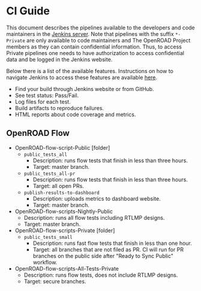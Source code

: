 # CI Guide

This document describes the pipelines available to the developers and code
maintainers in the [Jenkins server](https://jenkins.openroad.tools/). Note
that pipelines with the suffix `*-Private` are only available to code
maintainers and The OpenROAD Project members as they can contain confidential
information. Thus, to access Private pipelines one needs to have authorization
to access confidential data and be logged in the Jenkins website.

Below there is a list of the available features. Instructions on how to
navigate Jenkins to access these features are available
[here](https://docs.google.com/presentation/d/1kWHLjUBFcd0stnDaPNi_pt9WFrrsR7tQ95BGhT1yOvw/edit?usp=sharing).

-   Find your build through Jenkins website or from GitHub.
-   See test status: Pass/Fail.
-   Log files for each test.
-   Build artifacts to reproduce failures.
-   HTML reports about code coverage and metrics.

## OpenROAD Flow

-   OpenROAD-flow-script-Public [folder]
    -   `public_tests_all`
        -   Description: runs flow tests that finish in less than three hours.
        -   Target: master branch.
    -   `public_tests_all-pr`
        -   Description: runs flow tests that finish in less than three hours.
        -   Target: all open PRs.
    -   `publish-results-to-dashboard`
        -   Description: uploads metrics to dashboard website.
        -   Target: master branch.
-   OpenROAD-flow-scripts-Nightly-Public
    -   Description: runs all flow tests including RTLMP designs.
    -   Target: master branch.
-   OpenROAD-flow-scripts-Private [folder]
    -   `public_tests_small`
        -   Description: runs fast flow tests that finish in less than one hour.
        -   Target: all branches that are not filed as PR. CI will run for PR
            branches on the public side after "Ready to Sync Public" workflow.
-   OpenROAD-flow-scripts-All-Tests-Private
    -   Description: runs flow tests, does not include RTLMP designs.
    -   Target: secure branches.
